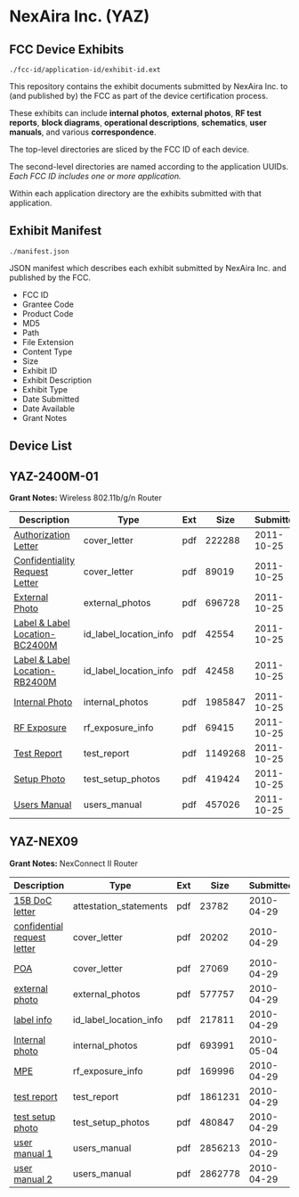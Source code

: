 # NexAira Inc. (YAZ)
## FCC Device Exhibits

```
./fcc-id/application-id/exhibit-id.ext
```

This repository contains the exhibit documents submitted by NexAira Inc. to (and published by) the FCC as part of the device certification process.

These exhibits can include **internal photos**, **external photos**, **RF test reports**, **block diagrams**, **operational descriptions**, **schematics**, **user manuals**, and various **correspondence**.

The top-level directories are sliced by the FCC ID of each device.

The second-level directories are named according to the application UUIDs. *Each FCC ID includes one or more application.*

Within each application directory are the exhibits submitted with that application. 

## Exhibit Manifest

```
./manifest.json
```

JSON manifest which describes each exhibit submitted by NexAira Inc. and published by the FCC.

- FCC ID
- Grantee Code
- Product Code
- MD5
- Path
- File Extension
- Content Type
- Size
- Exhibit ID
- Exhibit Description
- Exhibit Type
- Date Submitted
- Date Available
- Grant Notes

## Device List
## YAZ-2400M-01
**Grant Notes:** Wireless 802.11b/g/n Router

| Description | Type | Ext | Size | Submitted | Available |
| ----------- | ---- | --- | ---- | --------- | --------- |
| [Authorization Letter](YAZ-2400M-01/4b7fd980ab50ae05fcb1d444e7bfe842/1567082.pdf) | cover_letter | pdf | 222288 | 2011-10-25 | 2011-10-25 |
| [Confidentiality Request Letter](YAZ-2400M-01/4b7fd980ab50ae05fcb1d444e7bfe842/1567093.pdf) | cover_letter | pdf | 89019 | 2011-10-25 | 2011-10-25 |
| [External Photo](YAZ-2400M-01/4b7fd980ab50ae05fcb1d444e7bfe842/1567083.pdf) | external_photos | pdf | 696728 | 2011-10-25 | 2011-10-25 |
| [Label & Label Location-BC2400M](YAZ-2400M-01/4b7fd980ab50ae05fcb1d444e7bfe842/1567084.pdf) | id_label_location_info | pdf | 42554 | 2011-10-25 | 2011-10-25 |
| [Label & Label Location-RB2400M](YAZ-2400M-01/4b7fd980ab50ae05fcb1d444e7bfe842/1567085.pdf) | id_label_location_info | pdf | 42458 | 2011-10-25 | 2011-10-25 |
| [Internal Photo](YAZ-2400M-01/4b7fd980ab50ae05fcb1d444e7bfe842/1567086.pdf) | internal_photos | pdf | 1985847 | 2011-10-25 | 2011-10-25 |
| [RF Exposure](YAZ-2400M-01/4b7fd980ab50ae05fcb1d444e7bfe842/1567088.pdf) | rf_exposure_info | pdf | 69415 | 2011-10-25 | 2011-10-25 |
| [Test Report](YAZ-2400M-01/4b7fd980ab50ae05fcb1d444e7bfe842/1567090.pdf) | test_report | pdf | 1149268 | 2011-10-25 | 2011-10-25 |
| [Setup Photo](YAZ-2400M-01/4b7fd980ab50ae05fcb1d444e7bfe842/1567091.pdf) | test_setup_photos | pdf | 419424 | 2011-10-25 | 2011-10-25 |
| [Users Manual](YAZ-2400M-01/4b7fd980ab50ae05fcb1d444e7bfe842/1567092.pdf) | users_manual | pdf | 457026 | 2011-10-25 | 2011-10-25 |
## YAZ-NEX09
**Grant Notes:** NexConnect II Router

| Description | Type | Ext | Size | Submitted | Available |
| ----------- | ---- | --- | ---- | --------- | --------- |
| [15B DoC letter](YAZ-NEX09/d668dbfd8325688f32f9291c7428401f/1274731.pdf) | attestation_statements | pdf | 23782 | 2010-04-29 | 2010-04-29 |
| [confidential request letter](YAZ-NEX09/d668dbfd8325688f32f9291c7428401f/1274726.pdf) | cover_letter | pdf | 20202 | 2010-04-29 | 2010-04-29 |
| [POA](YAZ-NEX09/d668dbfd8325688f32f9291c7428401f/1274732.pdf) | cover_letter | pdf | 27069 | 2010-04-29 | 2010-04-29 |
| [external photo](YAZ-NEX09/d668dbfd8325688f32f9291c7428401f/1274727.pdf) | external_photos | pdf | 577757 | 2010-04-29 | 2010-10-16 |
| [label info](YAZ-NEX09/d668dbfd8325688f32f9291c7428401f/1274729.pdf) | id_label_location_info | pdf | 217811 | 2010-04-29 | 2010-04-29 |
| [Internal photo](YAZ-NEX09/d668dbfd8325688f32f9291c7428401f/1275929.pdf) | internal_photos | pdf | 693991 | 2010-05-04 | 2010-10-16 |
| [MPE](YAZ-NEX09/d668dbfd8325688f32f9291c7428401f/1274724.pdf) | rf_exposure_info | pdf | 169996 | 2010-04-29 | 2010-04-29 |
| [test report](YAZ-NEX09/d668dbfd8325688f32f9291c7428401f/1274734.pdf) | test_report | pdf | 1861231 | 2010-04-29 | 2010-04-29 |
| [test setup photo](YAZ-NEX09/d668dbfd8325688f32f9291c7428401f/1274735.pdf) | test_setup_photos | pdf | 480847 | 2010-04-29 | 2010-10-16 |
| [user manual 1](YAZ-NEX09/d668dbfd8325688f32f9291c7428401f/1274747.pdf) | users_manual | pdf | 2856213 | 2010-04-29 | 2010-10-16 |
| [user manual 2](YAZ-NEX09/d668dbfd8325688f32f9291c7428401f/1274748.pdf) | users_manual | pdf | 2862778 | 2010-04-29 | 2010-10-16 |
